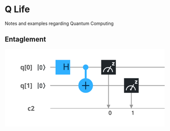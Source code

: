 # Q Life
Notes and examples regarding Quantum Computing

## Entaglement
![Entaglement](entaglement.svg)
